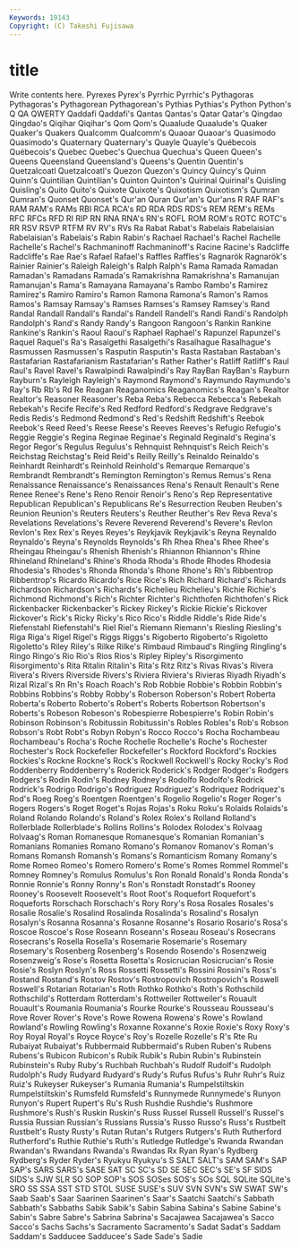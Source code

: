 ```yaml
---
Keywords: 19143 
Copyright: (C) Takeshi Fujisawa
---
```


# title

Write contents here.
Pyrexes Pyrex's Pyrrhic Pyrrhic's
Pythagoras Pythagoras's Pythagorean Pythagorean's Pythias Pythias's Python Python's Q QA
QWERTY Qaddafi Qaddafi's Qantas Qantas's Qatar Qatar's Qingdao Qingdao's Qiqihar
Qiqihar's Qom Qom's Quaalude Quaalude's Quaker Quaker's Quakers Qualcomm Qualcomm's
Quaoar Quaoar's Quasimodo Quasimodo's Quaternary Quaternary's Quayle Quayle's Québecois Québecois's
Quebec Quebec's Quechua Quechua's Queen Queen's Queens Queensland Queensland's Queens's
Quentin Quentin's Quetzalcoatl Quetzalcoatl's Quezon Quezon's Quincy Quincy's Quinn Quinn's
Quintilian Quintilian's Quinton Quinton's Quirinal Quirinal's Quisling Quisling's Quito Quito's
Quixote Quixote's Quixotism Quixotism's Qumran Qumran's Quonset Quonset's Qur'an Quran
Qur'an's Qur'ans R RAF RAF's RAM RAM's RAMs RBI RCA
RCA's RD RDA RDS RDS's REM REM's REMs RFC RFCs
RFD RI RIP RN RNA RNA's RN's ROFL ROM ROM's
ROTC ROTC's RR RSV RSVP RTFM RV RV's RVs Ra
Rabat Rabat's Rabelais Rabelaisian Rabelaisian's Rabelais's Rabin Rabin's Rachael Rachael's
Rachel Rachelle Rachelle's Rachel's Rachmaninoff Rachmaninoff's Racine Racine's Radcliffe Radcliffe's
Rae Rae's Rafael Rafael's Raffles Raffles's Ragnarök Ragnarök's Rainier Rainier's
Raleigh Raleigh's Ralph Ralph's Rama Ramada Ramadan Ramadan's Ramadans Ramada's
Ramakrishna Ramakrishna's Ramanujan Ramanujan's Rama's Ramayana Ramayana's Rambo Rambo's Ramirez
Ramirez's Ramiro Ramiro's Ramon Ramona Ramona's Ramon's Ramos Ramos's Ramsay
Ramsay's Ramses Ramses's Ramsey Ramsey's Rand Randal Randall Randall's Randal's
Randell Randell's Randi Randi's Randolph Randolph's Rand's Randy Randy's Rangoon
Rangoon's Rankin Rankine Rankine's Rankin's Raoul Raoul's Raphael Raphael's Rapunzel
Rapunzel's Raquel Raquel's Ra's Rasalgethi Rasalgethi's Rasalhague Rasalhague's Rasmussen Rasmussen's
Rasputin Rasputin's Rasta Rastaban Rastaban's Rastafarian Rastafarianism Rastafarian's Rather Rather's
Ratliff Ratliff's Raul Raul's Ravel Ravel's Rawalpindi Rawalpindi's Ray RayBan
RayBan's Rayburn Rayburn's Rayleigh Rayleigh's Raymond Raymond's Raymundo Raymundo's Ray's
Rb Rb's Rd Re Reagan Reaganomics Reaganomics's Reagan's Realtor Realtor's
Reasoner Reasoner's Reba Reba's Rebecca Rebecca's Rebekah Rebekah's Recife Recife's
Red Redford Redford's Redgrave Redgrave's Redis Redis's Redmond Redmond's Red's
Redshift Redshift's Reebok Reebok's Reed Reed's Reese Reese's Reeves Reeves's
Refugio Refugio's Reggie Reggie's Regina Reginae Reginae's Reginald Reginald's Regina's
Regor Regor's Regulus Regulus's Rehnquist Rehnquist's Reich Reich's Reichstag Reichstag's
Reid Reid's Reilly Reilly's Reinaldo Reinaldo's Reinhardt Reinhardt's Reinhold Reinhold's
Remarque Remarque's Rembrandt Rembrandt's Remington Remington's Remus Remus's Rena Renaissance
Renaissance's Renaissances Rena's Renault Renault's Rene Renee Renee's Rene's Reno
Renoir Renoir's Reno's Rep Representative Republican Republican's Republicans Re's Resurrection
Reuben Reuben's Reunion Reunion's Reuters Reuters's Reuther Reuther's Rev Reva
Reva's Revelations Revelations's Revere Reverend Reverend's Revere's Revlon Revlon's Rex
Rex's Reyes Reyes's Reykjavik Reykjavik's Reyna Reynaldo Reynaldo's Reyna's Reynolds
Reynolds's Rh Rhea Rhea's Rhee Rhee's Rheingau Rheingau's Rhenish Rhenish's
Rhiannon Rhiannon's Rhine Rhineland Rhineland's Rhine's Rhoda Rhoda's Rhode Rhodes
Rhodesia Rhodesia's Rhodes's Rhonda Rhonda's Rhone Rhone's Rh's Ribbentrop Ribbentrop's
Ricardo Ricardo's Rice Rice's Rich Richard Richard's Richards Richardson Richardson's
Richards's Richelieu Richelieu's Richie Richie's Richmond Richmond's Rich's Richter Richter's
Richthofen Richthofen's Rick Rickenbacker Rickenbacker's Rickey Rickey's Rickie Rickie's Rickover
Rickover's Rick's Ricky Ricky's Rico Rico's Riddle Riddle's Ride Ride's
Riefenstahl Riefenstahl's Riel Riel's Riemann Riemann's Riesling Riesling's Riga Riga's
Rigel Rigel's Riggs Riggs's Rigoberto Rigoberto's Rigoletto Rigoletto's Riley Riley's
Rilke Rilke's Rimbaud Rimbaud's Ringling Ringling's Ringo Ringo's Rio Rio's
Rios Rios's Ripley Ripley's Risorgimento Risorgimento's Rita Ritalin Ritalin's Rita's
Ritz Ritz's Rivas Rivas's Rivera Rivera's Rivers Riverside Rivers's Riviera
Riviera's Rivieras Riyadh Riyadh's Rizal Rizal's Rn Rn's Roach Roach's
Rob Robbie Robbie's Robbin Robbin's Robbins Robbins's Robby Robby's Roberson
Roberson's Robert Roberta Roberta's Roberto Roberto's Robert's Roberts Robertson Robertson's
Roberts's Robeson Robeson's Robespierre Robespierre's Robin Robin's Robinson Robinson's Robitussin
Robitussin's Robles Robles's Rob's Robson Robson's Robt Robt's Robyn Robyn's
Rocco Rocco's Rocha Rochambeau Rochambeau's Rocha's Roche Rochelle Rochelle's Roche's
Rochester Rochester's Rock Rockefeller Rockefeller's Rockford Rockford's Rockies Rockies's Rockne
Rockne's Rock's Rockwell Rockwell's Rocky Rocky's Rod Roddenberry Roddenberry's Roderick
Roderick's Rodger Rodger's Rodgers Rodgers's Rodin Rodin's Rodney Rodney's Rodolfo
Rodolfo's Rodrick Rodrick's Rodrigo Rodrigo's Rodriguez Rodriguez's Rodriquez Rodriquez's Rod's
Roeg Roeg's Roentgen Roentgen's Rogelio Rogelio's Roger Roger's Rogers Rogers's
Roget Roget's Rojas Rojas's Roku Roku's Rolaids Rolaids's Roland Rolando
Rolando's Roland's Rolex Rolex's Rolland Rolland's Rollerblade Rollerblade's Rollins Rollins's
Rolodex Rolodex's Rolvaag Rolvaag's Roman Romanesque Romanesque's Romanian Romanian's Romanians
Romanies Romano Romano's Romanov Romanov's Roman's Romans Romansh Romansh's Romans's
Romanticism Romany Romany's Rome Romeo Romeo's Romero Romero's Rome's Romes
Rommel Rommel's Romney Romney's Romulus Romulus's Ron Ronald Ronald's Ronda
Ronda's Ronnie Ronnie's Ronny Ronny's Ron's Ronstadt Ronstadt's Rooney Rooney's
Roosevelt Roosevelt's Root Root's Roquefort Roquefort's Roqueforts Rorschach Rorschach's Rory
Rory's Rosa Rosales Rosales's Rosalie Rosalie's Rosalind Rosalinda Rosalinda's Rosalind's
Rosalyn Rosalyn's Rosanna Rosanna's Rosanne Rosanne's Rosario Rosario's Rosa's Roscoe
Roscoe's Rose Roseann Roseann's Roseau Roseau's Rosecrans Rosecrans's Rosella Rosella's
Rosemarie Rosemarie's Rosemary Rosemary's Rosenberg Rosenberg's Rosendo Rosendo's Rosenzweig Rosenzweig's
Rose's Rosetta Rosetta's Rosicrucian Rosicrucian's Rosie Rosie's Roslyn Roslyn's Ross
Rossetti Rossetti's Rossini Rossini's Ross's Rostand Rostand's Rostov Rostov's Rostropovich
Rostropovich's Roswell Roswell's Rotarian Rotarian's Roth Rothko Rothko's Roth's Rothschild
Rothschild's Rotterdam Rotterdam's Rottweiler Rottweiler's Rouault Rouault's Roumania Roumania's Rourke
Rourke's Rousseau Rousseau's Rove Rover Rover's Rove's Rowe Rowena Rowena's
Rowe's Rowland Rowland's Rowling Rowling's Roxanne Roxanne's Roxie Roxie's Roxy
Roxy's Roy Royal Royal's Royce Royce's Roy's Rozelle Rozelle's R's
Rte Ru Rubaiyat Rubaiyat's Rubbermaid Rubbermaid's Ruben Ruben's Rubens Rubens's
Rubicon Rubicon's Rubik Rubik's Rubin Rubin's Rubinstein Rubinstein's Ruby Ruby's
Ruchbah Ruchbah's Rudolf Rudolf's Rudolph Rudolph's Rudy Rudyard Rudyard's Rudy's
Rufus Rufus's Ruhr Ruhr's Ruiz Ruiz's Rukeyser Rukeyser's Rumania Rumania's
Rumpelstiltskin Rumpelstiltskin's Rumsfeld Rumsfeld's Runnymede Runnymede's Runyon Runyon's Rupert Rupert's
Ru's Rush Rushdie Rushdie's Rushmore Rushmore's Rush's Ruskin Ruskin's Russ
Russel Russell Russell's Russel's Russia Russian Russian's Russians Russia's Russo
Russo's Russ's Rustbelt Rustbelt's Rusty Rusty's Rutan Rutan's Rutgers Rutgers's
Ruth Rutherford Rutherford's Ruthie Ruthie's Ruth's Rutledge Rutledge's Rwanda Rwandan
Rwandan's Rwandans Rwanda's Rwandas Rx Ryan Ryan's Rydberg Rydberg's Ryder
Ryder's Ryukyu Ryukyu's S SALT SALT's SAM SAM's SAP SAP's
SARS SARS's SASE SAT SC SC's SD SE SEC SEC's
SE's SF SIDS SIDS's SJW SLR SO SOP SOP's SOS
SOSes SOS's SOs SQL SQLite SQLite's SRO SS SSA SST
STD STOL SUSE SUSE's SUV SVN SVN's SW SWAT SW's
Saab Saab's Saar Saarinen Saarinen's Saar's Saatchi Saatchi's Sabbath Sabbath's
Sabbaths Sabik Sabik's Sabin Sabina Sabina's Sabine Sabine's Sabin's Sabre
Sabre's Sabrina Sabrina's Sacajawea Sacajawea's Sacco Sacco's Sachs Sachs's Sacramento
Sacramento's Sadat Sadat's Saddam Saddam's Sadducee Sadducee's Sade Sade's Sadie
